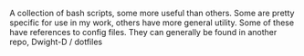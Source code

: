 A collection of bash scripts, some more useful than others.
Some are pretty specific for use in my work, others have more general utility.
Some of these have references to config files. They can generally be found
in another repo, Dwight-D / dotfiles
